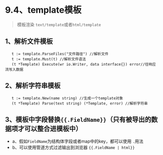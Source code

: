 # 9.4、template模板
> 模板渲染 `text/template`或者`html/template`

## 1、解析文件模板
     
       t := template.ParseFiles("文件路径") //解析文件
       t := template.Must(t) //解析文件语法
       (t *Template) Execute(wr io.Writer, data interface{}) error//往响应流写入数据

## 2、解析字符串模板
       t := template.New(name string) //生成一个template对象
       (t *Template) Parse(text string) (*Template, error) //解析字符串

## 3、模板中字段替换`{{.FieldName}}`（只有被导出的数据项才可以整合进模板中）

- a、假如`FieldName`为结构体字段或者map中的key，都可以使用 `.`用法
- b、可以使用管道方式过滤输出到浏览器 `{{.FieldName | html}}`

  